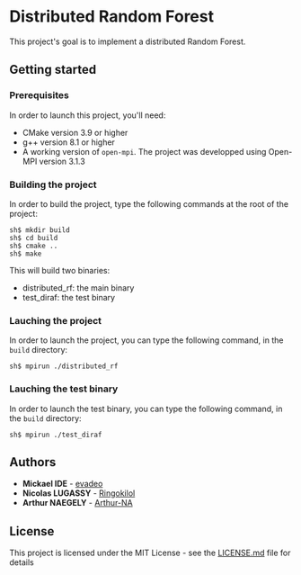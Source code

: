 # Distributed Random Forest

This project's goal is to implement a distributed Random Forest.

## Getting started

### Prerequisites

In order to launch this project, you'll need:

* CMake version 3.9 or higher
* g++ version 8.1 or higher
* A working version of `open-mpi`. The project was developped using Open-MPI version 3.1.3

### Building the project
In order to build the project, type the following commands at the root of the project:
```
sh$ mkdir build
sh$ cd build
sh$ cmake ..
sh$ make
```

This will build two binaries:
- distributed_rf: the main binary
- test_diraf: the test binary

### Lauching the project
In order to launch the project, you can type the following command, in the `build` directory:
```
sh$ mpirun ./distributed_rf
```

### Lauching the test binary
In order to launch the test binary, you can type the following command, in the `build` directory:
```
sh$ mpirun ./test_diraf
```

## Authors

* **Mickael IDE** - [evadeo](https://github.com/evadeo)
* **Nicolas LUGASSY** - [Ringokilol](https://github.com/Ringokilol)
* **Arthur NAEGELY** - [Arthur-NA](https://github.com/Arthur-NA)

## License
This project is licensed under the MIT License - see the [LICENSE.md](LICENSE.md) file for details
